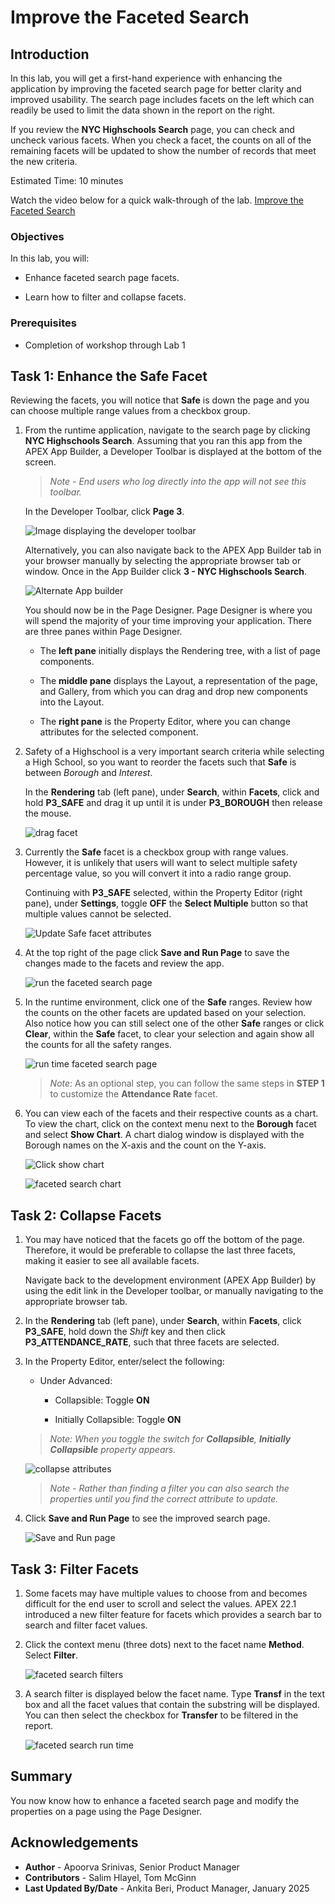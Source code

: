 # Improve the Faceted Search

## Introduction

In this lab, you will get a first-hand experience with enhancing the application by improving the faceted search page for better clarity and improved usability. The search page includes facets on the left which can readily be used to limit the data shown in the report on the right.

If you review the **NYC Highschools Search** page, you can check and uncheck various facets. When you check a facet, the counts on all of the remaining facets will be updated to show the number of records that meet the new criteria.

Estimated Time: 10 minutes

Watch the video below for a quick walk-through of the lab.
[Improve the Faceted Search](videohub:1_66hdojc7)

### Objectives

In this lab, you will:

- Enhance faceted search page facets.

- Learn how to filter and collapse facets.

### Prerequisites

- Completion of workshop through Lab 1

## Task 1: Enhance the Safe Facet

Reviewing the facets, you will notice that **Safe** is down the page and you can choose multiple range values from a checkbox group.

1. From the runtime application, navigate to the search page by clicking **NYC Highschools Search**. Assuming that you ran this app from the APEX App Builder, a Developer Toolbar is displayed at the bottom of the screen.

    >*Note - End users who log directly into the app will not see this toolbar.*

    In the Developer Toolbar, click **Page 3**.

    ![Image displaying the developer toolbar](images/dev-toolbar1.png " ")

    Alternatively, you can also navigate back to the APEX App Builder tab in your browser manually by selecting the appropriate browser tab or window. Once in the App Builder click **3 - NYC Highschools Search**.

    ![Alternate App builder](images/alt-app-builder.png " ")

    You should now be in the Page Designer. Page Designer is where you will spend the majority of your time improving your application. There are three panes within Page Designer.

    - The **left pane** initially displays the Rendering tree, with a list of page components.

    - The **middle pane** displays the Layout, a representation of the page, and Gallery, from which you can drag and drop new components into the Layout.

    - The **right pane** is the Property Editor, where you can change attributes for the selected component.

2. Safety of a Highschool is a very important search criteria while selecting a High School, so you want to reorder the facets such that **Safe** is between *Borough* and *Interest*.

    In the **Rendering** tab (left pane), under **Search**, within **Facets**, click and hold **P3\_SAFE** and drag it up until it is under **P3\_BOROUGH** then release the mouse.

    ![drag facet](images/drag-safe.png " ")

3. Currently the **Safe** facet is a checkbox group with range values. However, it is unlikely that users will want to select multiple safety percentage value, so you will convert it into a radio range group.

    Continuing with **P3\_SAFE** selected, within the Property Editor (right pane), under **Settings**, toggle **OFF** the **Select Multiple** button so that multiple values cannot be selected.

    ![Update Safe facet attributes](images/set-safe.png " ")

4. At the top right of the page click **Save and Run Page** to save the changes made to the facets and review the app.

    ![run the faceted search page](images/run-app1.png " ")

5. In the runtime environment, click one of the **Safe** ranges. Review how the counts on the other facets are updated based on your selection. Also notice how you can still select one of the other **Safe** ranges or click **Clear**, within the **Safe** facet, to clear your selection and again show all the counts for all the safety ranges.

    ![run time faceted search page](images/runtime-safe.png " ")

    >*Note*: As an optional step, you can follow the same steps in **STEP 1** to customize the **Attendance Rate** facet.

6. You can view each of the facets and their respective counts as a chart. To view the chart, click on the context menu next to the **Borough** facet and select **Show Chart**. A chart dialog window is displayed with the Borough names on the X-axis and the count on the Y-axis.

    ![Click show chart](images/facet-show-chart.png " ")

    ![faceted search chart](images/facet-chart.png " ")

## Task 2: Collapse Facets

1. You may have noticed that the facets go off the bottom of the page. Therefore, it would be preferable to collapse the last three facets, making it easier to see all available facets.

    Navigate back to the development environment (APEX App Builder) by using the edit link in the Developer toolbar, or manually navigating to the appropriate browser tab.

2. In the **Rendering** tab (left pane), under **Search**, within **Facets**, click **P3\_SAFE**, hold down the *Shift* key and then click **P3\_ATTENDANCE\_RATE**, such that three facets are selected.

3. In the Property Editor, enter/select the following:

    - Under Advanced:

        - Collapsible: Toggle **ON**

        - Initially Collapsible: Toggle **ON**

    >*Note: When you toggle the switch for **Collapsible**, **Initially Collapsible** property appears.*

    ![collapse attributes](images/set-collapsed.png " ")

    >*Note - Rather than finding a filter you can also search the properties until you find the correct attribute to update.*

4. Click **Save and Run Page** to see the improved search page.

    ![Save and Run page](images/finished-search.png " ")

## Task 3: Filter Facets

1. Some facets may have multiple values to choose from and becomes difficult for the end user to scroll and select the values. APEX 22.1 introduced a new filter feature for facets which provides a search bar to search and filter facet values.

2. Click the context menu (three dots) next to the facet name **Method**. Select **Filter**.

    ![faceted search filters](images/filter-facet.png " ")

3. A search filter is displayed below the facet name. Type **Transf** in the text box and all the facet values that contain the substring will be displayed. You can then select the checkbox for **Transfer** to be filtered in the report.

    ![faceted search run time](images/search-facet.png " ")

## Summary

You now know how to enhance a faceted search page and modify the properties on a page using the Page Designer.

## Acknowledgements

- **Author** -  Apoorva Srinivas, Senior Product Manager
- **Contributors** - Salim Hlayel, Tom McGinn
- **Last Updated By/Date** - Ankita Beri, Product Manager, January 2025
